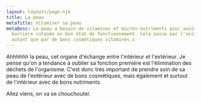 ```yaml
---
layout: layouts/page.njk
title: La peau
metaTitle: Vitaminer sa peau
metaDesc: La peau a besoin de vitamines et micros-nutriments pour avoir une
  barrière cutanée en bon état de fonctionnement. Cela passe par l'assiette
  autant que par de bons cosmétiques vitaminés.s
---
```

Ahhhhhh la peau, cet organe d'échange entre l'intérieur et l'extérieur. Je pense qu'on a tendance à oublier sa fonction première est l'élimination des déchets de l'organisme. C'est donc très important de prendre soin de sa peau de l'extérieur avec de bons cosmétiques, mais également et surtout de l'intérieur avec de bons nutriments.

Allez viens, on va se chouchouter.